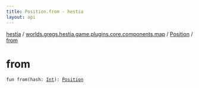 ```yaml
---
title: Position.from - hestia
layout: api
---
```


<div class='api-docs-breadcrumbs'><a href="../../index.html">hestia</a> / <a href="../index.html">worlds.gregs.hestia.game.plugins.core.components.map</a> / <a href="index.html">Position</a> / <a href="./from.html">from</a></div>

# from

<div class="signature"><code><span class="keyword">fun </span><span class="identifier">from</span><span class="symbol">(</span><span class="parameterName" id="worlds.gregs.hestia.game.plugins.core.components.map.Position.Companion$from(kotlin.Int)/hash">hash</span><span class="symbol">:</span>&nbsp;<a href="https://kotlinlang.org/api/latest/jvm/stdlib/kotlin/-int/index.html"><span class="identifier">Int</span></a><span class="symbol">)</span><span class="symbol">: </span><a href="index.html"><span class="identifier">Position</span></a></code></div>
